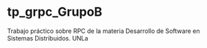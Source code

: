 # tp_grpc_GrupoB
Trabajo práctico sobre RPC de la materia Desarrollo de Software en Sistemas Distribuidos. UNLa

